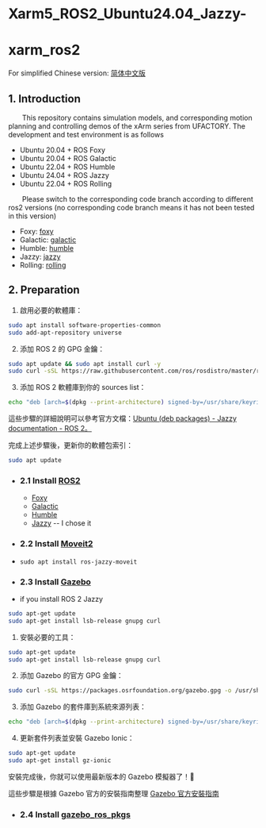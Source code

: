 # Xarm5_ROS2_Ubuntu24.04_Jazzy-

# xarm_ros2

For simplified Chinese version: [简体中文版](./ReadMe_cn.md)

## 1. Introduction

&ensp;&ensp;&ensp;&ensp;This repository contains simulation models, and corresponding motion planning and controlling demos of the xArm series from UFACTORY. The development and test environment is as follows
- Ubuntu 20.04 + ROS Foxy
- Ubuntu 20.04 + ROS Galactic
- Ubuntu 22.04 + ROS Humble
- Ubuntu 24.04 + ROS Jazzy
- Ubuntu 22.04 + ROS Rolling

&ensp;&ensp;&ensp;&ensp;Please switch to the corresponding code branch according to different ros2 versions (no corresponding code branch means it has not been tested in this version)
- Foxy: [foxy](https://github.com/xArm-Developer/xarm_ros2/tree/foxy)
- Galactic: [galactic](https://github.com/xArm-Developer/xarm_ros2/tree/galactic)
- Humble: [humble](https://github.com/xArm-Developer/xarm_ros2/tree/humble)
- Jazzy: [jazzy](https://github.com/xArm-Developer/xarm_ros2/tree/jazzy)
- Rolling: [rolling](https://github.com/xArm-Developer/xarm_ros2/tree/rolling)


## 2. Preparation
1. 啟用必要的軟體庫：
``` bash
sudo apt install software-properties-common
sudo add-apt-repository universe
```
2. 添加 ROS 2 的 GPG 金鑰：
``` bash 
sudo apt update && sudo apt install curl -y
sudo curl -sSL https://raw.githubusercontent.com/ros/rosdistro/master/ros.key -o /usr/share/keyrings/ros-archive-keyring.gpg
```
3. 添加 ROS 2 軟體庫到你的 sources list：
``` bash 
echo "deb [arch=$(dpkg --print-architecture) signed-by=/usr/share/keyrings/ros-archive-keyring.gpg] http://packages.ros.org/ros2/ubuntu $(. /etc/os-release && echo $UBUNTU_CODENAME) main" | sudo tee /etc/apt/sources.list.d/ros2.list > /dev/null
```
這些步驟的詳細說明可以參考官方文檔：[Ubuntu (deb packages) - Jazzy documentation - ROS 2。]('https://docs.ros.org/en/jazzy/Installation/Ubuntu-Install-Debs.html')



完成上述步驟後，更新你的軟體包索引：
```bash
sudo apt update
```

- ### 2.1 Install [ROS2](https://docs.ros.org/) 
  - [Foxy](https://docs.ros.org/en/ros2_documentation/foxy/Installation.html)
  - [Galactic](https://docs.ros.org/en/ros2_documentation/galactic/Installation.html)
  - [Humble](https://docs.ros.org/en/ros2_documentation/humble/Installation.html)
  - [Jazzy](https://docs.ros.org/en/ros2_documentation/jazzy/Installation.html) -- I chose it

- ### 2.2 Install [Moveit2](https://moveit.ros.org/install-moveit2/binary/)
- ```
  sudo apt install ros-jazzy-moveit
  ```

- ### 2.3 Install [Gazebo](https://classic.gazebosim.org/tutorials?tut=install_ubuntu)

- if you install ROS 2 Jazzy
```bash
sudo apt-get update
sudo apt-get install lsb-release gnupg curl
```
1. 安裝必要的工具：
```bash
sudo apt-get update
sudo apt-get install lsb-release gnupg curl
```
2. 添加 Gazebo 的官方 GPG 金鑰：
```bash
sudo curl -sSL https://packages.osrfoundation.org/gazebo.gpg -o /usr/share/keyrings/pkgs-osrf-archive-keyring.gpg
```
3. 添加 Gazebo 的套件庫到系統來源列表：
```bash
echo "deb [arch=$(dpkg --print-architecture) signed-by=/usr/share/keyrings/pkgs-osrf-archive-keyring.gpg] http://packages.osrfoundation.org/gazebo/ubuntu-stable $(lsb_release -cs) main" | sudo tee /etc/apt/sources.list.d/gazebo-stable.list > /dev/null
```
4. 更新套件列表並安裝 Gazebo Ionic：
```bash
sudo apt-get update
sudo apt-get install gz-ionic
```

安裝完成後，你就可以使用最新版本的 Gazebo 模擬器了！🚀

這些步驟是根據 Gazebo 官方的安裝指南整理 [Gazebo 官方安裝指南](https://gazebosim.org/docs/latest/install_ubuntu/)

- ### 2.4 Install [gazebo_ros_pkgs](http://gazebosim.org/tutorials?tut=ros2_installing&cat=connect_ros)  

